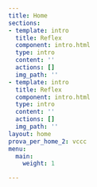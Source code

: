 ```yaml
---
title: Home
sections:
- template: intro
  title: Reflex
  component: intro.html
  type: intro
  content: ''
  actions: []
  img_path: ''
- template: intro
  title: Reflex
  component: intro.html
  type: intro
  content: ''
  actions: []
  img_path: ''
layout: home
prova_per_home_2: vccc
menu:
  main:
    weight: 1

---
```

